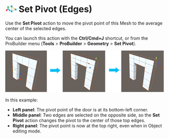 # ![Set Pivot icon](images/icons/SetPivot.png) Set Pivot (Edges)

Use the __Set Pivot__ action to move the pivot point of this Mesh to the average center of the selected edges.

You can launch this action with the **Ctrl/Cmd+J** shortcut, or from the ProBuilder menu (**Tools** > **ProBuilder** > **Geometry** > **Set Pivot**). 



![Centering the pivot on selected Edges](images/Edge_SetPivot.png)

In this example:
* **Left panel**: The pivot point of the door is at its bottom-left corner.
* **Middle panel**: Two edges are selected on the opposite side, so the __Set Pivot__ action changes the pivot to the center of those top edges.
* **Right panel**: The pivot point is now at the top right, even when in Object editing mode.

